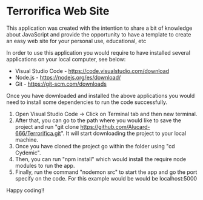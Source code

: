 # Terrorifica Web Site
This application was created with the intention to share a bit of knowledge about JavaScript and provide the opportunity to have a template to create an easy web site for your personal use, educational, etc

In order to use this application you would require to have installed several applications on your local computer, see below:

* Visual Studio Code - 
https://code.visualstudio.com/download
* Node.js - 
https://nodejs.org/es/download/
* Git -
https://git-scm.com/downloads

Once you have downloaded and installed the above applications you would need to install some dependencies to run the code successfully.

1. Open Visual Studio Code -> Click on Terminal tab and then new terminal.
2. After that, you can go to the path where you would like to save the project and run "git clone https://github.com/Alucard-666/Terrorifica.git". It will start downloading the project to your local machine.
3. Once you have cloned the project go within the folder using "cd Cydemic".
4. Then, you can run "npm install" which would install the require node modules to run the app.
5. Finally, run the command "nodemon src" to start the app and go the port specify on the code. For this example would be would be localhost:5000

Happy coding!!

